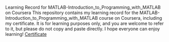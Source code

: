 Learning Record for MATLAB-Introduction_to_Programming_with_MATLAB on Coursera
This repository contains my learning record for the MATLAB-Introduction_to_Programming_with_MATLAB course on Coursera, including my certificate. It is for learning purposes only, and you are welcome to refer to it, but please do not copy and paste directly. I hope everyone can enjoy learning!
[Certificate](https://www.coursera.org/account/accomplishments/verify/EP8JM5PFB3XE)
